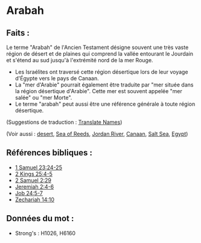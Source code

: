 # Arabah

## Faits :

Le terme "Arabah" de l'Ancien Testament désigne souvent une très vaste région de désert et de plaines qui comprend la vallée entourant le Jourdain et s'étend au sud jusqu'à l'extrémité nord de la mer Rouge.

* Les Israélites ont traversé cette région désertique lors de leur voyage d'Égypte vers le pays de Canaan.
* La "mer d'Arabie" pourrait également être traduite par "mer située dans la région désertique d'Arabie". Cette mer est souvent appelée "mer salée" ou "mer Morte".
* Le terme "arabah" peut aussi être une référence générale à toute région désertique.

(Suggestions de traduction : [Translate Names](rc://en/ta/man/translate/translate-names))

(Voir aussi : [desert](../other/desert.md), [Sea of Reeds](../names/redsea.md), [Jordan River](../names/jordanriver.md), [Canaan](../names/canaan.md), [Salt Sea](../names/saltsea.md), [Egypt](../names/egypt.md))

## Références bibliques :

* [1 Samuel 23:24-25](rc://en/tn/help/1sa/23/24)
* [2 Kings 25:4-5](rc://en/tn/help/2ki/25/04)
* [2 Samuel 2:29](rc://en/tn/help/2sa/02/29)
* [Jeremiah 2:4-6](rc://en/tn/help/jer/02/04)
* [Job 24:5-7](rc://en/tn/help/job/24/05)
* [Zechariah 14:10](rc://en/tn/help/zec/14/10)

## Données du mot :

* Strong's : H1026, H6160
